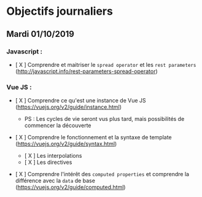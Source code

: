 # Objectifs journaliers

## Mardi 01/10/2019

### Javascript :

  * [ X ] Comprendre et maitriser le `spread operator` et les `rest parameters`
    (http://javascript.info/rest-parameters-spread-operator)

### Vue JS : 

  * [ X ] Comprendre ce qu'est une instance de Vue JS (https://vuejs.org/v2/guide/instance.html)
    * PS : Les cycles de vie seront vus plus tard, mais possibilités de commencer la découverte

  * [ X ] Comprendre le fonctionnement et la syntaxe de template (https://vuejs.org/v2/guide/syntax.html)
    * [ X ] Les interpolations
    * [ X ] Les directives

  * [ X ] Comprendre l'intérêt des `computed properties` et comprendre la
      différence avec la `data` de base
      (https://vuejs.org/v2/guide/computed.html)
